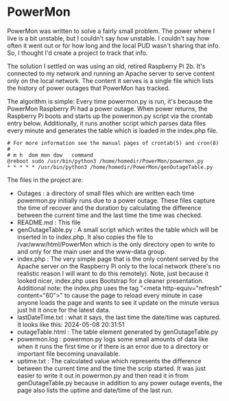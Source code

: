 # PowerMon
PowerMon was written to solve a fairly small problem.  The power where I live is a bit unstable, but I couldn't say *how* unstable.  I couldn't say how often it went out or for how long and the local PUD wasn't sharing that info.  So, I thought I'd create a project to track that info.

The solution I settled on was using an old, retired Raspberry Pi 2b.  It's connected to my network and running an Apache server to serve content only on the local network.  The content it serves is a single file which lists the history of power outages that PowerMon has tracked.  

The algorithm is simple:
Every time powermon.py is run, it's because the PowerMon Raspberry Pi had a power outage.  When power returns, the Raspberry Pi boots and starts up the powermon.py script via the crontab entry below.  Additionally, it runs another script which parses data files every minute and generates the table which is loaded in the index.php file.

```
# For more information see the manual pages of crontab(5) and cron(8)
#
# m h  dom mon dow   command
@reboot sudo /usr/bin/python3 /home/homedir/PowerMon/powermon.py
* * * * * /usr/bin/python3 /home/homedir/PowerMon/genOutageTable.py
```

The files in the project are:
* Outages : a directory of small files which are written each time powermon.py initially runs due to a power outage.  These files capture the time of recover and the duration by calculating the difference between the current time and the last time the time was checked.
* README.md : This file
* genOutageTable.py : A small script which writes the table which will be inserted in to index.php.  It also copies the file to /var/www/html/PowerMon which is the only directory open to write to and only for the main user and the www-data group.
* index.php : The very simple page that is the only content served by the Apache server on the Raspberry Pi only to the local network (there's no realistic reason I will want to do this remotely).  Note, just because it looked nicer, index.php uses Bootstrap for a cleaner presentation.  Additional note: the index.php uses the tag "<meta http-equiv=\"refresh\" content=\"60\">" to cause the page to reload every minute in case anyone loads the page and wants to see it update on the minute versus just hit it once for the latest data.
* lastDateTime.txt : what it says, the last time the date/time was captured.  It looks like this: 2024-05-08 20:31:51
* outageTable.html : The table element generated by genOutageTable.py
* powermon.log : powermon.py logs some small amounts of data like when it runs the first time or if there is an error due to a directory or important file becoming unavailable.
* uptime.txt : The calculated value which represents the difference between the current time and the time the scrip started.  It was just easier to write it out in powermon.py and then read it in from genOutageTable.py because in addition to any power outage events, the page also lists the uptime and date/time of the last run.
